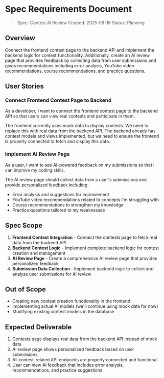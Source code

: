 # Spec Requirements Document

> Spec: Contest AI Review
> Created: 2025-08-16
> Status: Planning

## Overview

Connect the frontend contest page to the backend API and implement the backend logic for contest functionality. Additionally, create an AI review page that provides feedback by collecting data from user submissions and gives recommendations including error analysis, YouTube video recommendations, course recommendations, and practice questions.

## User Stories

### Connect Frontend Contest Page to Backend

As a developer, I want to connect the frontend contest page to the backend API so that users can view real contests and participate in them.

The frontend currently uses mock data to display contests. We need to replace this with real data from the backend API. The backend already has contest models and views implemented, but we need to ensure the frontend is properly connected to fetch and display this data.

### Implement AI Review Page

As a user, I want to see AI-powered feedback on my submissions so that I can improve my coding skills.

The AI review page should collect data from a user's submissions and provide personalized feedback including:
- Error analysis and suggestions for improvement
- YouTube video recommendations related to concepts I'm struggling with
- Course recommendations to strengthen my knowledge
- Practice questions tailored to my weaknesses

## Spec Scope

1. **Frontend Contest Integration** - Connect the contests page to fetch real data from the backend API
2. **Backend Contest Logic** - Implement complete backend logic for contest creation and management
3. **AI Review Page** - Create a comprehensive AI review page that provides personalized feedback
4. **Submission Data Collection** - Implement backend logic to collect and analyze user submissions for AI review

## Out of Scope

- Creating new contest creation functionality in the frontend
- Implementing actual AI models (we'll continue using mock data for now)
- Modifying existing contest models in the database

## Expected Deliverable

1. Contests page displays real data from the backend API instead of mock data
2. AI review page shows personalized feedback based on user submissions
3. All contest-related API endpoints are properly connected and functional
4. User can view AI feedback that includes error analysis, recommendations, and practice suggestions